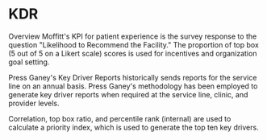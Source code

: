 # KDR
Overview
Moffitt's KPI for patient experience is the survey response to the question "Likelihood to Recommend the Facility." The proportion of top box (5 out of 5 on a Likert scale) scores is used for incentives and organization goal setting.

Press Ganey's Key Driver Reports historically sends reports for the service line on an annual basis. Press Ganey's methodology has been employed to generate key driver reports when required at the service line, clinic, and provider levels.

Correlation, top box ratio, and percentile rank (internal) are used to calculate a priority index, which is used to generate the top ten key drivers.

